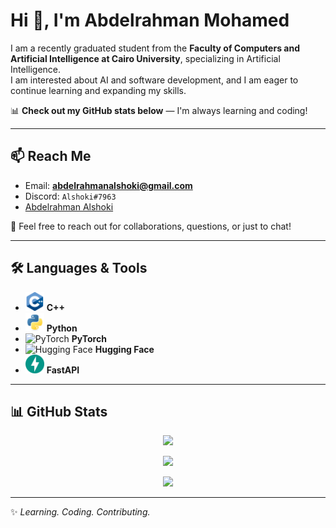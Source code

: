 # Hi 👋, I'm Abdelrahman Mohamed

I am a recently graduated student from the **Faculty of Computers and Artificial Intelligence at Cairo University**, specializing in Artificial Intelligence.  
I am interested about AI and software development, and I am eager to continue learning and expanding my skills.

📊 **Check out my GitHub stats below** — I'm always learning and coding!

---

## 📫 Reach Me
- Email: **abdelrahmanalshoki@gmail.com**
- Discord: `Alshoki#7963`
- [Abdelrahman Alshoki](https://www.facebook.com/alshoki.138/)

💬 Feel free to reach out for collaborations, questions, or just to chat!

---

## 🛠️ Languages & Tools

- <img src="https://raw.githubusercontent.com/devicons/devicon/master/icons/cplusplus/cplusplus-original.svg" alt="C++" width="30" height="30"/> **C++**
- <img src="https://raw.githubusercontent.com/devicons/devicon/master/icons/python/python-original.svg" alt="Python" width="30" height="30"/> **Python**
- <img src="https://www.vectorlogo.zone/logos/pytorch/pytorch-icon.svg" alt="PyTorch" width="30" height="30"/> **PyTorch**
- <img src="https://huggingface.co/front/assets/huggingface_logo.svg" alt="Hugging Face" width="30" height="30" /> **Hugging Face**
- <img src="https://raw.githubusercontent.com/devicons/devicon/master/icons/fastapi/fastapi-original.svg" alt="FastAPI" width="30" height="30"/> **FastAPI**
---

## 📊 GitHub Stats

<div align="center">
  
  ![](https://github-readme-stats.vercel.app/api?username=abdoalshoki2&show_icons=true&theme=radical&locale=en)
  
  ![](https://github-readme-stats.vercel.app/api/top-langs/?username=abdoalshoki2&layout=compact&theme=radical)
  
  ![](https://github-readme-streak-stats.herokuapp.com/?user=abdoalshoki2&theme=radical)

</div>

---

✨ *Learning. Coding. Contributing.*  
